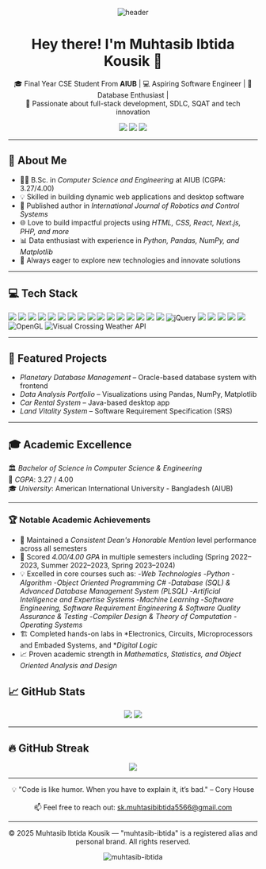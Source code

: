 <!-- Profile Header -->
<p align="center">
  <img src="https://capsule-render.vercel.app/api?type=waving&color=0E9AA7&height=200&section=header&text=Muhtasib%20Ibtida&fontSize=50&fontColor=ffffff" alt="header"/>
</p>

<h1 align="center">Hey there! I'm Muhtasib Ibtida Kousik 👋</h1>

<p align="center">
  🎓 Final Year CSE Student From  <b>AIUB</b> | 💻 Aspiring Software Engineer | 💾 Database Enthusiast |  
  <br>
  🌱 Passionate about full-stack development, SDLC, SQAT and tech innovation
</p>

<p align="center">
  <a href="mailto:sk.muhtasibibtida5566@gmail.com"><img src="https://img.shields.io/badge/Email-D14836?style=for-the-badge&logo=gmail&logoColor=white" /></a>
  <a href="https://github.com/muhtasib-ibtida"><img src="https://img.shields.io/badge/GitHub-black?style=for-the-badge&logo=github&logoColor=white" /></a>
  <a href="https://https://www.linkedin.com/in/muhtasib-ibtida-kousik//"><img src="https://img.shields.io/badge/LinkedIn-blue?style=for-the-badge&logo=linkedin&logoColor=white" /></a>

</p>

---

## 🧠 About Me

- 🧑‍🎓 B.Sc. in *Computer Science and Engineering* at AIUB (CGPA: 3.27/4.00)
- 💡 Skilled in building dynamic web applications and desktop software
- 🤖 Published author in *International Journal of Robotics and Control Systems*
- 🌐 Love to build impactful projects using *HTML, CSS, React, Next.js, PHP, and more*
- 📊 Data enthusiast with experience in *Python, Pandas, NumPy, and Matplotlib*
- 🚀 Always eager to explore new technologies and innovate solutions

---

## 💻 Tech Stack

<p>
  <img src="https://img.shields.io/badge/C++-00599C?style=flat&logo=c%2B%2B&logoColor=white"/>
  <img src="https://img.shields.io/badge/Python-3776AB?style=flat&logo=python&logoColor=white"/>
  <img src="https://img.shields.io/badge/Java-007396?style=flat&logo=java&logoColor=white"/>
  <img src="https://img.shields.io/badge/C%23-239120?style=flat&logo=c-sharp&logoColor=white"/>
  <img src="https://img.shields.io/badge/JavaScript-F7DF1E?style=flat&logo=javascript&logoColor=black"/>
  <img src="https://img.shields.io/badge/PHP-777BB4?style=flat&logo=php&logoColor=white"/>
  <img src="https://img.shields.io/badge/HTML-E34F26?style=flat&logo=html5&logoColor=white"/>
  <img src="https://img.shields.io/badge/CSS-1572B6?style=flat&logo=css3&logoColor=white"/>
  <img src="https://img.shields.io/badge/React-61DAFB?style=flat&logo=react&logoColor=black"/>
  <img src="https://img.shields.io/badge/Next.js-000000?style=flat&logo=nextdotjs&logoColor=white"/>
  <img src="https://img.shields.io/badge/JSON-000000?style=flat&logo=json&logoColor=white"/>
  <img src="https://img.shields.io/badge/XML-0060AA?style=flat&logo=w3c&logoColor=white"/>
  <img src="https://img.shields.io/badge/MySQL-4479A1?style=flat&logo=mysql&logoColor=white"/>
  <img src="https://img.shields.io/badge/Oracle-F80000?style=flat&logo=oracle&logoColor=white"/>
  <img src="https://img.shields.io/badge/MSSQL-CC2927?style=flat&logo=microsoft-sql-server&logoColor=white"/>
  <img src="https://img.shields.io/badge/MongoDB-47A248?style=flat&logo=mongodb&logoColor=white"/>
  <img src="https://img.shields.io/badge/jQuery-0769AD?style=for-the-badge&logo=jquery&logoColor=white" alt="jQuery" />
  <img src="https://img.shields.io/badge/Arduino-00979D?style=flat&logo=arduino&logoColor=white"/>
  <img src="https://img.shields.io/badge/Assembly-6E4C13?style=flat&logoColor=white"/>
  <img src="https://img.shields.io/badge/Shell_Script-121011?style=flat&logo=gnu-bash&logoColor=white"/>
  <img src="https://img.shields.io/badge/LaTeX-47A141?style=flat&logo=latex&logoColor=white"/>
  <img src="https://img.shields.io/badge/MATLAB-0076A8?style=flat&logo=MathWorks&logoColor=white"/>
  <img src="https://img.shields.io/badge/OpenGL-5586A4?style=for-the-badge&logo=opengl&logoColor=white" alt="OpenGL" />
  <img src="https://img.shields.io/badge/Weather_API-Visual_Crossing-00BFFF?style=flat&logo=cloud&logoColor=white" alt="Visual Crossing Weather API" />




</p>

---

## 🧩 Featured Projects
  
- *Planetary Database Management* – Oracle-based database system with frontend  
- *Data Analysis Portfolio* – Visualizations using Pandas, NumPy, Matplotlib    
- *Car Rental System* – Java-based desktop app  
- *Land Vitality System* – Software Requirement Specification (SRS)


---

## 🎓 Academic Excellence

🏛 *Bachelor of Science in Computer Science & Engineering*  
🎯 *CGPA*: 3.27 / 4.00  
🎓 *University*: American International University - Bangladesh (AIUB)  

---

### 🏆 Notable Academic Achievements

- 📌 Maintained a *Consistent Dean's Honorable Mention* level performance across all semesters
- 🧠 Scored *4.00/4.00 GPA* in multiple semesters including (Spring 2022–2023, Summer 2022–2023, Spring 2023–2024)
- 💡 Excelled in core courses such as:
-*Web Technologies*
-*Python*
-*Algorithm*
-*Object Oriented Programming C#*
-*Database (SQL) & Advanced Database Management System (PLSQL)*
-*Artificial Intelligence and Expertise Systems*
-*Machine Learning*
-*Software Engineering, Software Requirement Engineering & Software Quality Assurance & Testing*
-*Compiler Design & Theory of Computation*
-*Operating Systems*
- 🏗 Completed hands-on labs in *Electronics, Circuits, Microprocessors and Embaded Systems, and **Digital Logic*
- 📈 Proven academic strength in *Mathematics, Statistics, and Object Oriented Analysis and Design*

## 📈 GitHub Stats

<p align="center">
  <img src="https://github-readme-stats.vercel.app/api?username=muhtasib-ibtida&show_icons=true&theme=tokyonight" />
  <img src="https://github-readme-stats.vercel.app/api/top-langs/?username=muhtasib-ibtida&layout=compact&theme=tokyonight" />
</p>

---

## 🔥 GitHub Streak

<p align="center">
  <img src="https://streak-stats.demolab.com?user=muhtasib-ibtida&theme=dark" />
</p>

---

<p align="center">
  💡 "Code is like humor. When you have to explain it, it’s bad." – Cory House
  <br><br>
  📫 Feel free to reach out: <a href="mailto:sk.muhtasibibtida5566@gmail.com">sk.muhtasibibtida5566@gmail.com</a>
</p>

---

<p align="center">
  © 2025 Muhtasib Ibtida Kousik — "muhtasib-ibtida" is a registered alias and personal brand.  
  All rights reserved.
</p>


<p align="center">
  <img src="https://komarev.com/ghpvc/?username=muhtasib-ibtida&label=Profile%20Views&color=0e75b6&style=flat" alt="muhtasib-ibtida" />
</p>
